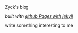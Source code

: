 Zyck's blog

_built with [github Pages with jekyll](https://help.github.com/articles/using-jekyll-as-a-static-site-generator-with-github-pages/)_

write something interesting to me